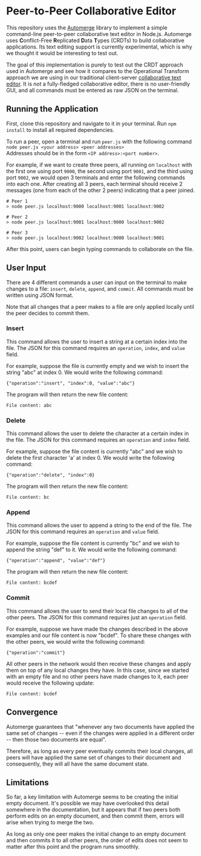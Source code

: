 # Peer-to-Peer Collaborative Editor

This repository uses the [Automerge](https://github.com/automerge/automerge) library to implement a simple command-line peer-to-peer collaborative text editor in Node.js. Automerge uses **C**onflict-Free **R**eplicated **D**ata **T**ypes (CRDTs) to build collaborative applications. Its text editing support is currently experimental, which is why we thought it would be interesting to test out.

The goal of this implementation is purely to test out the CRDT approach used in Automerge and see how it compares to the Operational Transform approach we are using in our traditional client-server [collaborative text editor](https://github.com/Dabblr/Concurrent-Document-Editor). It is *not* a fully-fledged collaborative editor, there is no user-friendly GUI, and all commands must be entered as raw JSON on the terminal.

## Running the Application

First, clone this repository and navigate to it in your terminal. Run `npm install` to install all required dependencies.  

To run a peer, open a terminal and run `peer.js` with the following command `node peer.js <your address> <peer addresses>`   
Addresses should be in the form `<IP address>:<port number>`.

For example, if we want to create three peers, all running on `localhost` with the first one using port `9000`, the second using port `9001`, and the third using port `9002`, we would open 3 terminals and enter the following commands into each one. After creating all 3 peers, each terminal should receive 2 messages (one from each of the other 2 peers) indicating that a peer joined.

```
# Peer 1
> node peer.js localhost:9000 localhost:9001 localhost:9002
```

```
# Peer 2
> node peer.js localhost:9001 localhost:9000 localhost:9002
```


```
# Peer 3
> node peer.js localhost:9002 localhost:9000 localhost:9001
```

After this point, users can begin typing commands to collaborate on the file.

## User Input
There are 4 different commands a user can input on the terminal to make changes to a file: `insert`, `delete`, `append`, and `commit`. All commands must be written using JSON format.

Note that all changes that a peer makes to a file are only applied locally until the peer decides to commit them.

### Insert
This command allows the user to insert a string at a certain index into the file. The JSON for this command requires an `operation`, `index`, and `value` field. 

For example, suppose the file is currently empty and we wish to insert the string "abc" at index 0. We would write the following command: 
```
{"operation":"insert", "index":0, "value":"abc"}
```

The program will then return the new file content:
```
File content: abc
```

### Delete
This command allows the user to delete the character at a certain index in the file. The JSON for this command requires an `operation` and `index` field.

For example, suppose the file content is currently "abc" and we wish to delete the first character 'a' at index 0. We would write the following command:
```
{"operation":"delete", "index":0}
```

The program will then return the new file content:
```
File content: bc
```

### Append
This command allows the user to append a string to the end of the file. The JSON for this command requires an `operation` and `value` field. 

For example, suppose the file content is currently "bc" and we wish to append the string "def" to it. We would write the following command:
```
{"operation":"append", "value":"def"}
```

The program will then return the new file content:
```
File content: bcdef
```

### Commit
This command allows the user to send their local file changes to all of the other peers. The JSON for this command requires just an `operation` field. 

For example, suppose we have made the changes described in the above examples and our file content is now "bcdef". To share these changes with the other peers, we would write the following command:

```
{"operation":"commit"}
```

All other peers in the network would then receive these changes and apply them on top of any local changes they have. In this case, since we started with an empty file and no other peers have made changes to it, each peer would receive the following update:
```
File content: bcdef
``` 

## Convergence
Automerge guarantees that "whenever any two documents have applied the same set of changes -- even if the changes were applied in a different order -- then those two documents are equal". 

Therefore, as long as every peer eventually commits their local changes, all peers will have applied the same set of changes to their document and consequently, they will all have the same document state. 

## Limitations
So far, a key limitation with Automerge seems to be creating the initial empty document. It's possible we may have overlooked this detail somewhere in the documentation, but it appears that if two peers both perform edits on an empty document, and then commit them, errors will arise when trying to merge the two.

As long as only one peer makes the initial change to an empty document and then commits it to all other peers, the order of edits does not seem to matter after this point and the program runs smoothly. 